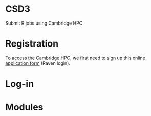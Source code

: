 # CSD3
Submit R jobs using Cambridge HPC

# Registration

To access the Cambridge HPC, we first need to sign up this [online application form](https://www.hpc.cam.ac.uk/applications-access-research-computing-services) (Raven login).





# Log-in


# Modules


